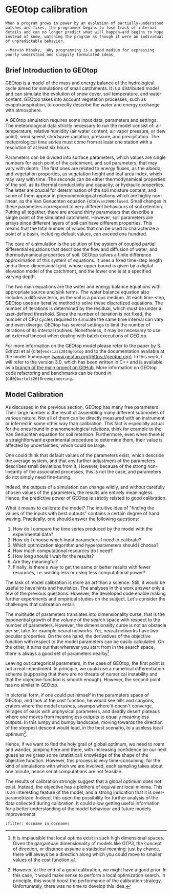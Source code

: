 # GEOtop calibration

```{epigraph}
When a program grows in power by an evolution of partially‑understood patches and fixes, the programmer begins to lose track of internal details and can no longer predict what will happen—and begins to hope instead of know, watching the program as though it were an individual of unpredictable behavior.

--Marvin Minsky, _Why programming is a good medium for expressing poorly understood and sloppily formulated ideas_
```

## Brief Introduction to GEOtop

GEOtop is a model of the mass and energy balance of the hydrological cycle aimed for simulations of small catchments. It is a distributed model and can simulate the evolution of snow cover, soil temperature, and water content. GEOtop takes into account vegetation processes, such as evapotranspiration, to correctly describe the water and energy exchange with atmosphere. 

A GEOtop simulation requires some input data, parameters and settings. The meteorological data strictly necessary to run the model consist of: air temperature, relative humidity (air water content, air vapor pressure, or dew point), wind speed, shortwave radiation, pressure, and precipitation. The meteorological time series must come from at least one station with a resolution of at least six hours. 

Parameters can be divided into surface parameters, which values are single numbers for each point of the catchment, and soil parameters, that may vary with depth. The first ones are related to energy fluxes, as the albedo, and vegetation properties, as vegetation height and leaf area index, which may vary with time. The seconds can be either thermodynamical properties of the soil, as its thermal conductivity and capacity, or hydraulic properties. The latter are crucial for determination of the soil moisture content, and some of them appear in phenomenological relations which are highly non-linear, as the Van Genuchten equation {cite}`van1980closed`. Small changes in these parameters correspond to very different behaviours of soil retention. Putting all together, there are around thirty parameters that describe a single point of the simulated catchment. However, soil parameters are arrays since different layers of soil can have different properties. This means that the total number of values that can be used to characterize a point of a basin, including default values, can exceed one hundred.

The core of a simulation is the solution of the system of coupled partial differential equations that describes the flow and diffusion of water, and thermodynamical properties of soil. GEOtop solves a finite difference approximation of this system of equations. It uses a fixed time-step length and a three-dimensional grid, whose upper bound is given by a digital elevation model of the catchment, and the lower one is at a specified varying depth.

The two main equations are the water and energy balance equations with appropriate source and sink terms. The water balance equation also includes a diffusive term, as the soil is a porous medium. At each time-step, GEOtop uses an iterative method to solve these discretized equations. The number of iterations is determined by the residual, which must be under a user-defined threshold. Since the number of iteration is not fixed, the number of CPU cycles required to simulate the same time interval can vary and even diverge. GEOtop has several settings to limit the number of iterations of its internal routines. Nonetheless, it may be necessary to use an external timeout when dealing with batch executions of GEOtop.

For more information on the GEOtop model please refer to the paper by S. Edrizzi et al {cite}`endrizzi2014geotop` and to the documentation available at the model homepage [www.geotop.org](https://geotop.org). In this work, I will refer to the version 3.0, which has been written in C++ and is available as a [branch of the main project on GitHub](https://github.com/geotopmodel/geotop/tree/v3.0/). More information on GEOtop code refactoring and benchmarks can be found in {cite}`bortoli2018reengineering`.

## Model Calibration

As discussed in the previous section, GEOtop has many free parameters. Their large number is the result of assembling many different submodels of various nature. Not all of them can be directly measured with an instrument or inferred in some other way than calibration. This fact is especially actual for the ones found in phenomenological relations, think for example to the Van Genuchten equation for soil retention. Furthermore, even when there is a straightforward experimental procedure to determine them, their value is affected by uncertainties, which could be large.

One could think that default values of the parameters exist, which describe the average system, and that any further adjustment of the parameters describes small deviations from it. However, because of the strong non-linearity of the associated processes, this is not the case, and parameters do not simply need fine-tuning.

Indeed, the outputs of a simulation can change wildly, and without carefully chosen values of the parameters, the results are entirely meaningless. Hence, the predictive power of GEOtop is strictly related to good calibration.

What it means to calibrate the model? The intuitive idea of "finding the values of the inputs with best outputs" contains a certain degree of hand waving. Practically, one should answer the following questions:

1. How do I compare the time series produced by the model with the experimental data?
2. How do I choose which input parameters I need to calibrate?
3. Which optimization algorithm and hyperparameters should I choose?
4. How much computational resources do I need?
5. How long should I wait for the results?
6. Are they meaningful?
7. Finally, is there a way to get the same or better results with fewer resources, i.e. waiting less or using less
 computational power?

The task of model calibration is more an art than a science. Still, it would be useful to have hints and heuristics. The analyses in this work answer only a few of the previous questions. However, the developed code enable making further experiments and empirical studies on the subject. Let's consider the challenges that calibration entail.

The multitude of parameters translates into dimensionality curse, that is the exponential growth of the volume of the search space with respect to the number of parameters. However, the dimensionality curse is not an obstacle per se, take for example neural networks. Yet, neural networks have two peculiar properties. On the one hand, the derivatives of the objective function with respect to the model parameters can be easily calculated. On the other, it turns out that wherever you start from in the search space, there is always a good set of parameters nearby[^nn_intuition]

[^nn_intuition]: It is implausible that local optima exist in such high dimensional spaces. Given the gargantuan dimensionality of models like GTP3, the concept of direction, or distance assume a statistical meaning: just by chance, there will always be a direction along which you could move to smaller values of the cost function.

Leaving out categorical parameters, in the case of GEOtop, the first point is not a real impediment. In principle, we could use a numerical differentiation scheme (supposing that there are no threats of numerical instability and that the objective function is smooth enough). However, the second point has no similar in GEOtop.

In pictorial form, if one could put himself in the parameters space of GEOtop, and look at the cost function, he would see hills and canyons, craters where the model crashes, swamps where`it doesn't converge, mirages of oasis with unphysical parameters, and deadly desert plateaus where one moves from meaningless outputs to equally meaningless outputs. In this lumpy and bumpy landscape, moving towards the direction of the steepest descent would lead, in the best scenario, to a useless local optimum[^local_optimum].

[^local_optimum]: However, at the end of a good calibration, we might have a good prior. In this case, it would make sense to perform a local optimization search. In principle, this would boost the performance of the calibration strategy. Unfortunately, there was no time to develop this idea.

Hence, if we want to find the holy grail of global optimum, we need to roam and wander, jumping here and there, with increasing confidence on our next guess as we grasp some (statistical) knowledge of the shape of the objective function. However, this process is very time-consuming: for the kind of simulations with which we are involved, each sampling takes about one minute, hence serial computations are not feasible.

The results of calibration strongly suggest that a global optimum does not exist. Instead, the objective has a plethora of equivalent local minima. This is an interesting feature of the model, and a strong indication that it is over-parametrized. Indeed, this open the possibility for further analysis of the data collected during calibration. It could allow getting useful information for a better understanding of the model behaviour and future models improvements.

```{bibliography}
:filter: docname in docnames
```
